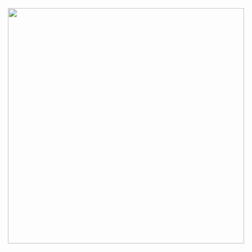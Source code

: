 <div id="header" align="center">
  <img src="https://giphy.com/embed/USV0ym3bVWQJJmNu3N" width="480" height="480" frameBorder="0" class="giphy-embed" allowFullScreen></img>
</div>

<div id="badges">
  <a href="https://www.linkedin.com/in/mastanvali-shaik/
    <img src="https://img.shields.io/badge/LinkedIn-blue?style=for-the-badge&logo=linkedin&logoColor=white" alt="LinkedIn Badge"/>
  </a>
</div>
<img src="https://komarev.com/ghpvc/?username=mastanvali2724&style=flat-square&color=blue" alt=""/>
<a href = "http://github-readme-streak-stats.herokuapp.com/?user=your-github-username&theme=dark&background=000000" </a>

